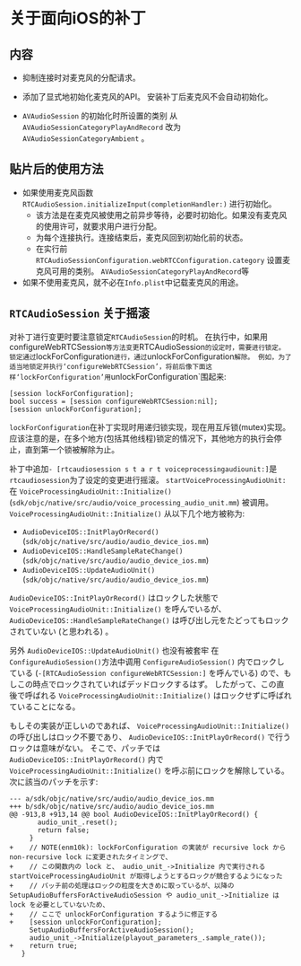 # 关于面向iOS的补丁

## 内容

- 抑制连接时对麦克风的分配请求。

- 添加了显式地初始化麦克风的API。
  安装补丁后麦克风不会自动初始化。

- ``AVAudioSession`` 的初始化时所设置的类别 从``AVAudioSessionCategoryPlayAndRecord`` 改为``AVAudioSessionCategoryAmbient`` 。


## 贴片后的使用方法

- 如果使用麦克风函数 ``RTCAudioSession.initializeInput(completionHandler:)`` 进行初始化。
  - 该方法是在麦克风被使用之前异步等待，必要时初始化。如果没有麦克风的使用许可，就要求用户进行分配。
  - 为每个连接执行。连接结束后，麦克风回到初始化前的状态。
  - 在实行前 ``RTCAudioSessionConfiguration.webRTCConfiguration.category`` 设置麦克风可用的类别。 ``AVAudioSessionCategoryPlayAndRecord``等
- 如果不使用麦克风，就不必在``Info.plist``中记载麦克风的用途。


## `RTCAudioSession` 关于摇滚

对补丁进行变更时要注意锁定`RTCAudioSession`的时机。
在执行中，如果用configureWebRTCSession`等方法变更`RTCAudioSession`的设定时，需要进行锁定。
锁定通过`lockForConfiguration`进行，通过`unlockForConfiguration`解除。
例如，为了适当地锁定并执行‘configureWebRTCSession’，将前后像下面这样‘lockForConfiguration’用`unlockForConfiguration`围起来:

```
[session lockForConfiguration];
bool success = [session configureWebRTCSession:nil];
[session unlockForConfiguration];
```

`lockForConfiguration`在补丁实现时用递归锁实现，现在用互斥锁(mutex)实现。
应该注意的是，在多个地方(包括其他线程)锁定的情况下，其他地方的执行会停止，直到第一个锁被解除为止。

补丁中追加` - [rtcaudiosession s t a r t voiceprocessingaudiounit:] `是` rtcaudiosession `为了设定的变更进行摇滚。
`startVoiceProcessingAudioUnit:` 在 `VoiceProcessingAudioUnit::Initialize()` (`sdk/objc/native/src/audio/voice_processing_audio_unit.mm`) 被调用。
`VoiceProcessingAudioUnit::Initialize()` 从以下几个地方被称为:

- `AudioDeviceIOS::InitPlayOrRecord()` (`sdk/objc/native/src/audio/audio_device_ios.mm`)
- `AudioDeviceIOS::HandleSampleRateChange()` (`sdk/objc/native/src/audio/audio_device_ios.mm`)
- `AudioDeviceIOS::UpdateAudioUnit()` (`sdk/objc/native/src/audio/audio_device_ios.mm`)

`AudioDeviceIOS::InitPlayOrRecord()` はロックした状態で `VoiceProcessingAudioUnit::Initialize()` を呼んでいるが、 `AudioDeviceIOS::HandleSampleRateChange()` は呼び出し元をたどってもロックされていない (と思われる) 。

另外 `AudioDeviceIOS::UpdateAudioUnit()` 也没有被套牢
在 `ConfigureAudioSession()`方法中调用 `ConfigureAudioSession()` 内でロックしている (`-[RTCAudioSession configureWebRTCSession:]` を呼んでいる) ので、もしこの時点でロックされていればデッドロックするはず。
したがって、この直後で呼ばれる `VoiceProcessingAudioUnit::Initialize()` はロックせずに呼ばれていることになる。

もしその実装が正しいのであれば、 `VoiceProcessingAudioUnit::Initialize()` の呼び出しはロック不要であり、 `AudioDeviceIOS::InitPlayOrRecord()` で行うロックは意味がない。
そこで、パッチでは `AudioDeviceIOS::InitPlayOrRecord()` 内で `VoiceProcessingAudioUnit::Initialize()` を呼ぶ前にロックを解除している。
次に該当のパッチを示す:

```
--- a/sdk/objc/native/src/audio/audio_device_ios.mm
+++ b/sdk/objc/native/src/audio/audio_device_ios.mm
@@ -913,8 +913,14 @@ bool AudioDeviceIOS::InitPlayOrRecord() {
       audio_unit_.reset();
       return false;
     }
+    // NOTE(enm10k): lockForConfiguration の実装が recursive lock から non-recursive lock に変更されたタイミングで、
+    // この関数内の lock と、 audio_unit_->Initialize 内で実行される startVoiceProcessingAudioUnit が取得しようとするロックが競合するようになった
+    // パッチ前の処理はロックの粒度を大きめに取っているが、以降の SetupAudioBuffersForActiveAudioSession や audio_unit_->Initialize は lock を必要としていないため、
+    // ここで unlockForConfiguration するように修正する
+    [session unlockForConfiguration];
     SetupAudioBuffersForActiveAudioSession();
     audio_unit_->Initialize(playout_parameters_.sample_rate());
+    return true;
   }
```
